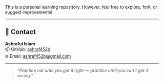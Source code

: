 This is a personal learning repository. However, feel free to explore, fork, or suggest improvements!

---

## 📧 Contact

**Ashraful Islam**  
📫 GitHub: [ashraf452b](https://github.com/ashraf452b)  
🌐 Email: ashraf452b@gmail.com 

---

> *"Practice not until you get it right — practice until you can't get it wrong."*  

